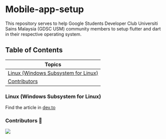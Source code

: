 # Mobile-app-setup
This repository serves to help Google Students Developer Club Universiti Sains Malaysia (GDSC USM) community members to setup flutter and dart in their respective operating system.

## Table of Contents
|                                                                                   Topics                                                                        |
|-----------------------------------------------------------------------------------------------------------------------------------------------------------------|
| [Linux (Windows Subsystem for Linux)]()                                                                                                                         |
| [Contributors]()                                                                                                                         |

### Linux (Windows Subsystem for Linux)
Find the article in [dev.to](https://dev.to/michellelwt/install-wsl2-gui-asdf-flutter-and-android-studio-346e)

### Contributors 🌟
<a href="https://github.com/GDSC-USM/mobile-app-setup/graphs/contributors">
  <img src="https://contrib.rocks/image?repo=GDSC-USM/mobile-app-setup" />
</a>
